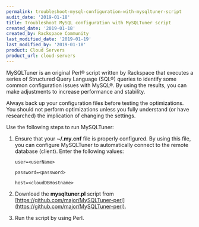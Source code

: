 ```yaml
---
permalink: troubleshoot-mysql-configuration-with-mysqltuner-script
audit_date: '2019-01-18'
title: Troubleshoot MySQL configuration with MySQLTuner script
created_date: '2019-01-18'
created_by: Rackspace Community
last_modified_date: '2019-01-19'
last_modified_by: '2019-01-18'
product: Cloud Servers
product_url: cloud-servers
---
```


MySQLTuner is an original Perl® script written by Rackspace that executes a series of Structured Query Language (SQL®) queries to identify some common configuration issues with MySQL®. By using the results, you can make adjustments to increase performance and stability.

Always back up your configuration files before testing the optimizations. You should not perform optimizations unless you fully understand (or have researched) the implication of changing the settings.

Use the following steps to run MySQLTuner:

1. Ensure that your  **~/.my.cnf** file is properly configured. By using this file, you can configure
   MySQLTuner to automatically connect to the remote database (client). Enter the following values:

       user=<userName>

       password=<password>

       host=<cloudDBHostname>

2. Download the **mysqltuner.pl** script from [https://github.com/major/MySQLTuner-perl](https://github.com/major/MySQLTuner-perl).

3. Run the script by using Perl.
